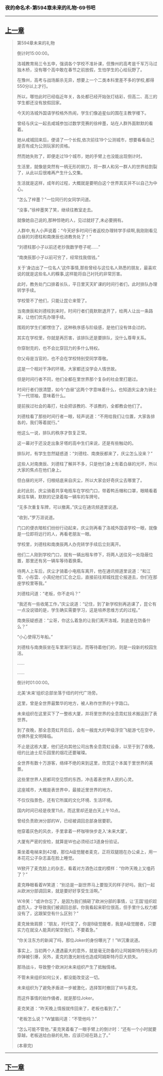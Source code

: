 ### 夜的命名术-第594章未来的礼物-69书吧

--------
[上一章](./05604c3c99b696690fa97339c806ac00.md)
--------


>
>
>
>第594章未来的礼物
>
>倒计时15:00:00。
>
>洛城教育局三令五申，强调各个学校不准补课，但豫州的高考是千军万马过独木桥，没有哪个高中敢在春节之前放假，生怕学生的心给玩野了。
>
>在豫州，高考与战场厮杀无异，想要上一个二类本科里差不多的学校,都得550分以上才行。
>
>所以，哪怕此时已经临近年关，各处都已经开始张灯结彩，但高二、高三的学生都还没有放假回家。
>
>今天的洛城外国语学校格外热闹，学生们像追星似的围在主教学楼下。
>
>曾经与庆尘一起去咸城参加过数学竞赛的徐梓墨，站在人群外面默默的看着。
>
>她从咸城回来后，便请了一个长假,依次前往19个公测城市，想要看看自己是否有成为公测玩家的资格。
>
>然而她失败了，即便走过19个城市，她的手臂上也没能出现倒计时。
>
>生活里，就像是突然有一柄无形的铡刀，将一群人和另一群人的世界给割裂了，从此以后很难再产生什么交集。
>
>生活就是这样，成年的过程，大概就是要明白这个世界其实并不以自己为中心。
>
>“怎么了梓墨？”一位同行的女同学问道。
>
>“没事，”徐梓墨笑了笑，继续往教室走去。
>
>就像她自己说的,那种惊艳的人，见过就好了,未必要拥有。
>
>人群中,有人小声说着：“今天好多时间行者返校办理转学手续啊,我刚刚看见白昼的刘德柱和南庚辰也进教务处了！”
>
>“刘德柱那小子以前还老抄我数学卷子呢……”
>
>“南庚辰那小子以前可穷了，经常找我借钱。”
>
>关于‘身边出了一位名人’这件事情,那些曾经与这位名人熟悉的朋友，最喜欢说的就是这些名人的糗事,这样能将自己衬托的非常厉害。
>
>此时，教务处门口排着长队，平日里天天旷课的时间行者们，此时排队办理转学手续。
>
>学校管不了他们，只能让昆仑来管了。
>
>当南庚辰和刘德柱到来时，时间行者们竟默默退开了，给两人让出一条路来，让他们优先办理手续。
>
>围观的学生们都愣住了，这种秩序感与阶级感，是他们没有体会过的。
>
>其实在学校里，你就是再厉害，该排队还是要排队，没什么尊卑关系。
>
>你穿耐克的，也不会比穿回力的多什么特权。
>
>你父母是当官的，也不会在学校特别受同学尊敬。
>
>这是一个相对干净的环境，大家都还没学会人情世故。
>
>但是时间行者不同，他们全都在里世界那个复杂的社会里打磨过。
>
>时间行者们很清楚，如今“白昼”这两个字意味着什么，也知道庆尘身为骑士下一代领袖，意味着什么。
>
>提前挨过社会的毒打，社会把该教的、不该教的，全都教会他们了。
>
>刘德柱看了那些时间行者一眼，轻声说道：“不用给我们让位置，大家各排各的，我们等着就行。”
>
>他这么一说，排队的秩序才恢复正常。
>
>这一幕对于还没走出象牙塔的高中生们来说，还是有些触动的。
>
>排队时，有学生忽然疑惑道：“刘德柱、南庚辰都来了，庆尘怎么没来？”
>
>这些人对南庚辰、刘德柱了解并不多，只是他们身上有着白昼的光环，所以大家的焦点在他们身上。
>
>但白昼的光环，归根结底来自庆尘，所以大家会好奇庆尘去哪里了。
>
>此时此刻，庆尘骑着共享电瓶车在学校门口，带着鸭舌帽和口罩，眼睛看着来往车辆，默默的记录着每一辆车的车牌号。
>
>“无多次重复车牌，可以撤离，”庆尘在通讯频道里说道。
>
>“收到，”罗万涯说道。
>
>门口的便衣暗桩们纷纷行动起来，庆尘则再看了洛城外国语学校一眼，就像是一位即将远行的人，再看老朋友一眼。
>
>学校里，刘德柱和南庚辰两人办完转学手续后立刻离开。
>
>他们二人刚到学校门口，就有一辆出租车停下，将两人送往另一处隐蔽位置，那里还有另一辆车等待着换乘。
>
>待两人上车后，庆尘才骑着小电瓶车离开，他在通讯频道里说道：“和江雪、小彤雲、小真纪他们汇合之后，直接前往郑城找昆仑报道去，你们在那座学校里等我。”
>
>刘德柱问道：“老板，你不走吗？”
>
>“我还有一些收尾工作，”庆尘说道：“记住，到了新学校别再逃课了，昆仑有一点没说错的是，学生确实需要学习，这是培养思维方式的过程。”
>
>南庚辰疑惑道：“尘哥，你这么着急的让我们离开洛城，到底是在防备什么？”
>
>“小心使得万年船。”
>
>刘德柱与南庚辰坐在车里渐行渐远，而等待着他们的，则是一段新的校园生活。
>
>……
>
>……
>
>倒计时01:00:00。
>
>北美‘未来’组织总部坐落于纽约时代广场旁。
>
>这里，曾是全世界最繁华的地方，被人称作世界的十字路口。
>
>未来组织在这里买下了一整栋大厦，并将里世界的全息霓虹技术搬运到了表世界。
>
>到了夜晚，那全息霓虹开启后，会有一艘庞大的甲级浮空飞艇游弋在空中，仿佛外星文明降临。
>
>不止是这栋大厦，他们还向其他公司出售全息霓虹设备，以至于到了夜晚，纽约比迪士尼乐园里的烟花还要璀璨。
>
>全世界有数十万游客，络绎不绝的来到这里，欣赏这个本属于里世界的美景。
>
>这些里世界人民都司空见惯的东西，冲击着表世界人民的心灵。
>
>这座城市，大概是表世界中，最接近里世界的地方。
>
>不仅仅指景色，还有它所属的文化环境、生活环境。
>
>国内时间已经是夜里11点，而这里却还是白天上午10点。
>
>曾经负责欧洲分部的W，已经被调回总部身居要职。
>
>他穿着灰色的风衣，手里拿着一杯咖啡快步走入‘未来大厦’。
>
>大厦有严密的安检，就算是W也必须经过3道身份验证。
>
>乘坐着电梯来到42楼，那位A级觉醒者麦克，正将双腿翘在办公桌上，用一本花花公子杂志盖在脸上睡觉。
>
>W掀开了麦克脸上的杂志，看着对方酒色过度的模样：“你昨天晚上又嗑药了？”
>
>麦克睁眼看着W笑道：“别总是一副世界马上要毁灭的样子好吗，我们一起从欧洲分部调回来，就是要好好享受生活啊。”
>
>W冷笑：“或许你忘了，是因为我们搞砸了欧洲分部的事情，让‘王国’组织趁虚而入，才导致我们被调回总部，你我看起来职位很高，但手里什么权力都没有了，这跟架空有什么区别？”
>
>麦克耸耸肩膀：“朋友，时代变了，你是B级觉醒者，我是A级觉醒者，只要实力在就没人能真的架空我们，不要着急。”
>
>“你关注东方的新闻了吗，那位Joker的身份曝光了！”W沉重说道。
>
>事实上，当初两个人遭遇最大的意外，就是毫无防备的让阿姆斯特丹街头的炸弹被引爆，另外，麦克的激光射线也造成阿姆斯特丹巨大损失。
>
>那场战斗，导致整个欧洲对未来组织产生了抵触情绪。
>
>不管未来组织如何公关，都没能改变这一切。
>
>未来组织为了避免矛盾进一步被激化，选择暂时撤回了W与麦克。
>
>而这件事情的始作俑者，就是那位Joker。
>
>麦克笑道：“昨天晚上情报就传回来了，老板也看到了。”
>
>“老板怎么说？”W皱眉问道：“不管他吗？”
>
>“怎么可能不管他，”麦克笑着看了一眼手臂上的倒计时：“还有一个小时就要穿越，老板送给白昼的礼物，应该已经在路上了。”
>
>(本章完)
>
>

--------
[下一章](./1bc250444c24e67c389ff3d797df7766.md)
--------
